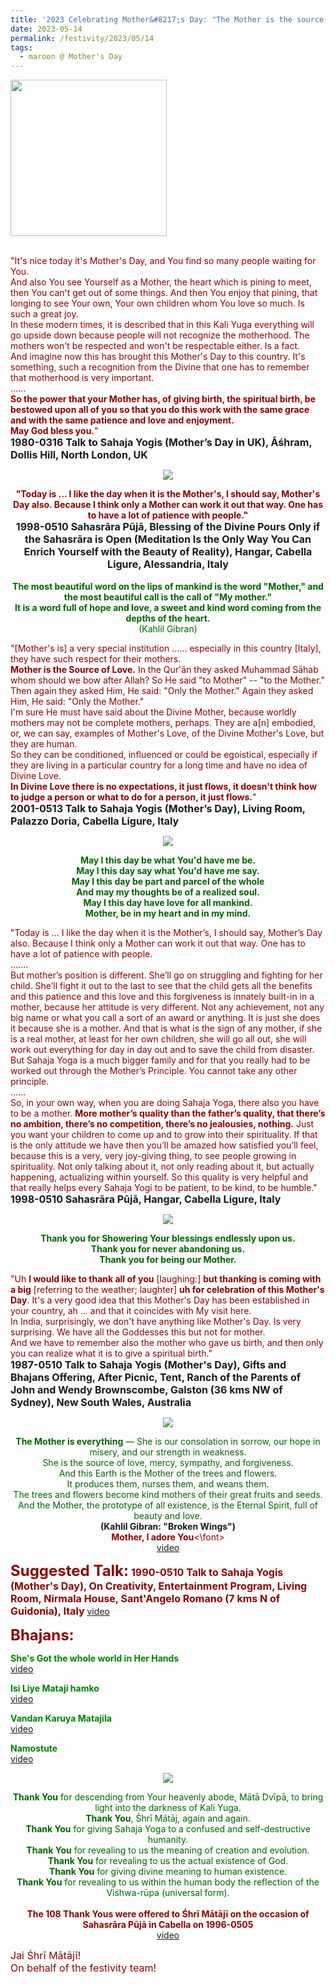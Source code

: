 ```yaml
---
title: '2023 Celebrating Mother&#8217;s Day: "The Mother is the source of love." '
date: 2023-05-14
permalink: /festivity/2023/05/14
tags:
  - maroon @ Mother's Day
---
```


<div style="text-align: left"><img src="/images/image1.png" width="250" /></div><br>

<p>
<font color="DarkRed">"It's nice today it's Mother's Day, and You find so many people waiting for You.<br>
And also You see Yourself as a Mother, the heart which is pining to meet, then You can't get out of some things. And then You enjoy that pining, that longing to see Your own, Your own children whom You love so much. Is such a great joy.<br>
In these modern times, it is described that in this Kali Yuga everything will go upside down because people will not recognize the motherhood. The mothers won't be respected and won't be respectable either. Is a fact.<br>
And imagine now this has brought this Mother's Day to this country. It's something, such a recognition from the Divine that one has to remember that motherhood is very important.<br>
......<br>
<b>So the power that your Mother has, of giving birth, the spiritual birth, be bestowed upon all of you so that you do this work with the same grace and with the same patience and love and enjoyment.<br>
May God bless you.</b>"</font><br>
<font size="+0"><b>1980-0316 Talk to Sahaja Yogis (Mother’s Day in UK),  Āśhram, Dollis Hill, North London, UK</b></font>
</p>

<div style="text-align: center"><img src="/images/image1184.png" /></div>

<p style="text-align:center;">
<font color="DarkRed"><b>"Today is ... I like the day when it is the Mother's, I should say, Mother's Day also. Because I think only a Mother can work it out that way. One has to have a lot of patience with people."</b></font><br>
<font size="+0"><b>1998-0510 Sahasrāra Pūjā, Blessing of the Divine Pours Only if the Sahasrāra is Open (Meditation Is the Only Way You Can Enrich Yourself with the Beauty of Reality), Hangar, Cabella Ligure, Alessandria, Italy</b></font><br>
<br>
<font color="DarkGreen"><b>The most beautiful word on the lips of mankind is the word "Mother," and the most beautiful call is the call of "My mother."<br>
It is a word full of hope and love, a sweet and kind word coming from the depths of the heart. </b><br>
(Kahlil Gibran)</font>
</p>

<p>
<font color="DarkRed">"[Mother's is] a very special institution ...... especially in this country [Italy], they have such respect for their mothers.<br>
<b>Mother is the Source of Love.</b> In the Qur'ān they asked Muhammad Sāhab whom should we bow after Allah? So He said "to Mother" -- "to the Mother."<br>
Then again they asked Him, He said: "Only the Mother." Again they asked Him, He said: "Only the Mother."<br>
I'm sure He must have said about the Divine Mother, because worldly mothers may not be complete mothers, perhaps. They are a[n] embodied, or, we can say, examples of Mother's Love, of the Divine Mother's Love, but they are human.<br>
So they can be conditioned, influenced or could be egoistical, especially if they are living in a particular country for a long time and have no idea of Divine Love.<br>
<b>In Divine Love there is no expectations, it just flows, it doesn't think how to judge a person or what to do for a person, it just flows.</b>"</font><br>
<font size="+0"><b>2001-0513 Talk to Sahaja Yogis (Mother’s Day), Living Room, Palazzo Doria, Cabella Ligure, Italy</b></font>
</p>

<div style="text-align: center"><img src="/images/image1185.png" /></div>

<p style="text-align:center;">
<font color="DarkGreen"><b>May I this day be what You'd have me be.<br>
May I this day say what You'd have me say.<br>
May I this day be part and parcel of the whole<br>
And may my thoughts be of a realized soul.<br>
May I this day have love for all mankind.<br>
Mother, be in my heart and in my mind.</b></font>
</p>

<p>
<font color="DarkRed">"Today is ... I like the day when it is the Mother’s, I should say, Mother’s Day also. Because I think only a Mother can work it out that way. One has to have a lot of patience with people.<br>
.......<br>
But mother’s position is different. She’ll go on struggling and fighting for her child. She’ll fight it out to the last to see that the child gets all the benefits and this patience and this love and this forgiveness is innately built-in in a mother, because her attitude is very different. Not any achievement, not any big name or what you call a sort of an award or anything. It is just she does it because she is a mother. And that is what is the sign of any mother, if she is a real mother, at least for her own children, she will go all out, she will work out everything for day in day out and to save the child from disaster. But Sahaja Yoga is a much bigger family and for that you really had to be worked out through the Mother’s Principle. You cannot take any other principle.<br>
......<br>
So, in your own way, when you are doing Sahaja Yoga, there also you have to be a mother. <b>More mother’s quality than the father’s quality, that there’s no ambition, there’s no competition, there’s no jealousies, nothing.</b> Just you want your children to come up and to grow into their spirituality. If that is the only attitude we have then you’ll be amazed how satisfied you’ll feel, because this is a very, very joy-giving thing, to see people growing in spirituality. Not only talking about it, not only reading about it, but actually happening, actualizing within yourself. So this quality is very helpful and that really helps every Sahaja Yogi to be patient, to be kind, to be humble."</font><br>
<font size="+0"><b>1998-0510 Sahasrāra Pūjā,  Hangar, Cabella Ligure, Italy</b></font>
</p>

<div style="text-align: center"><img src="/images/image1186.png" /></div>

<p style="text-align:center;">
<font color="DarkGreen"><b>Thank you for Showering Your blessings endlessly upon us.<br>
Thank you for never abandoning us.<br>
Thank you for being our Mother.</b></font>
</p>

<p>
<font color="DarkRed">"Uh <b>I would like to thank all of you</b> [laughing:] <b>but thanking is coming with a big</b> [referring to the weather; laughter] <b>uh for celebration of this Mother's Day</b>. It's a very good idea that this Mother's Day has been established in your country, ah ... and that it coincides with My visit here.<br>
In India, surprisingly, we don't have anything like Mother's Day. Is very surprising. We have all the Goddesses this but not for mother.<br>
And we have to remember also the mother who gave us birth, and then only you can realize what it is to give a spiritual birth."</font><br>
<font size="+0"><b>1987-0510 Talk to Sahaja Yogis (Mother's Day), Gifts and Bhajans Offering, After Picnic, Tent, Ranch of the Parents of John and Wendy Brownscombe, Galston (36 kms NW of Sydney), New South Wales, Australia</b></font>
</p>

<div style="text-align: center"><img src="/images/image1187.png" /></div>

<p style="text-align:center;">
<font color="DarkGreen"><b>The Mother is everything</b> — She is our consolation in sorrow, our hope in misery, and our strength in weakness.<br>
She is the source of love, mercy, sympathy, and forgiveness.<br> 
And this Earth is the Mother of the trees and flowers.<br>
It produces them, nurses them, and weans them.<br>
The trees and flowers become kind mothers of their great fruits and seeds.<br> 
And the Mother, the prototype of all existence, is the Eternal Spirit, full of beauty and love.</font><br>
<b>(Kahlil Gibran: "Broken Wings")</b><br>
<font color="DarkRed"><b>Mother, I adore You</b><\font><br>
<a href="https://youtu.be/LsWaC7NktHA">video</a>
</p>

<font size="+2"><b>Suggested Talk:</b></font> 
<font size="+0"><b>1990-0510 Talk to Sahaja Yogis (Mother's Day), On Creativity, Entertainment Program, Living Room, Nirmala House, Sant'Angelo Romano (7 kms N of Guidonia), Italy</b></font>
<a href="https://vimeo.com/127101640"> video</a><br>

<font size="+2"><b>Bhajans:</b></font>

<p>
<font color="green"><b>She's Got the whole world in Her Hands</b></font><br>
<a href="https://seven-teams.github.io/Videos_Links.html">video</a>
</p>

<p>
<font color="green"><b>Isi Liye Mataji hamko</b></font><br>
<a href="https://seven-teams.github.io/Videos_Links.html">video</a>
</p>
 
<p>
<font color="green"><b>Vandan Karuya Matajila</b></font><br>
<a href="https://youtu.be/ybCnMcQi2ZQ">video</a> 
</p>

<p>
<font color="green"><b>Namostute</b></font><br>
<a href="https://seven-teams.github.io/Videos_Links.html">video</a> 
</p>

<div style="text-align: center"><img src="/images/image1188.png" /></div>

<p style=" text-align:center;">
<font color="DarkGreen"><b>Thank You</b> for descending from Your heavenly abode, Mātā Dvīpā, to bring light into the darkness of Kali Yuga.<br> 
<b>Thank You</b>, Śhrī Mātāj, again and again.<br>
<b>Thank You</b> for giving Sahaja Yoga to a confused and self-destructive humanity.<br>
<b>Thank You</b> for revealing to us the meaning of creation and evolution.<br>
<b>Thank You</b> for revealing to us the actual existence of God.<br> 
<b>Thank You</b> for giving divine meaning to human existence.<br>
<b>Thank You</b> for revealing to us within the human body the reflection of the Viśhwa-rūpa (universal form).</font><br>
<br>
<b>The 108 Thank Yous were offered to Śhrī Mātājī on the occasion of Sahasrāra Pūjā in Cabella on 1996-0505</b><br>
<a href="https://youtu.be/wP_R9tpOVag">video</a>
</p>

<p>
<font size="+0">Jai Śhrī Mātājī!<br>
On behalf of the festivity team!</font>
</p>